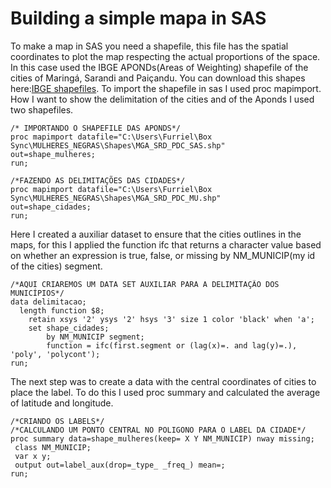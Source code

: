 # Building a simple mapa in SAS

To make a map in SAS you need a shapefile, this file has the spatial coordinates to plot the map respecting the actual proportions of the space. 
In this case used the IBGE APONDs(Areas of Weighting) shapefile of the cities of Maringá, Sarandi and Paiçandu. You can download this shapes here:[IBGE shapefiles](https://downloads.ibge.gov.br/downloads_geociencias.htm).
To import the shapefile in sas I used proc mapimport. How I want to show the delimitation of the cities and of the Aponds I used two shapefiles.

```sas
/* IMPORTANDO O SHAPEFILE DAS APONDS*/
proc mapimport datafile="C:\Users\Furriel\Box Sync\MULHERES_NEGRAS\Shapes\MGA_SRD_PDC_SAS.shp"
out=shape_mulheres;
run;

/*FAZENDO AS DELIMITAÇÕES DAS CIDADES*/
proc mapimport datafile="C:\Users\Furriel\Box Sync\MULHERES_NEGRAS\Shapes\MGA_SRD_PDC_MU.shp"
out=shape_cidades;
run;
```
Here I created a auxiliar dataset to ensure that the cities outlines in the maps, for this I applied the function ifc that returns a character value based on whether an expression is true, false, or missing  by NM_MUNICIP(my id of the cities) segment.

```sas
/*AQUI CRIAREMOS UM DATA SET AUXILIAR PARA A DELIMITAÇÃO DOS MUNICÍPIOS*/
data delimitacao;
  length function $8;
    retain xsys '2' ysys '2' hsys '3' size 1 color 'black' when 'a';
    set shape_cidades;
        by NM_MUNICIP segment;
        function = ifc(first.segment or (lag(x)=. and lag(y)=.), 'poly', 'polycont');
run;
```

The next step was to create a data with the central coordinates of cities to place the label. To do this I used proc summary and calculated the average of latitude and longitude.

```sas
/*CRIANDO OS LABELS*/
/*CALCULANDO UM PONTO CENTRAL NO POLIGONO PARA O LABEL DA CIDADE*/
proc summary data=shape_mulheres(keep= X Y NM_MUNICIP) nway missing;
 class NM_MUNICIP;
 var x y;
 output out=label_aux(drop=_type_ _freq_) mean=;
run;

```


```sas
```


```sas
```


```sas
```
